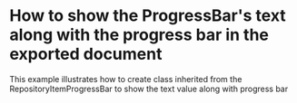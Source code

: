 # How to show the ProgressBar's text along with the progress bar in the exported document


<p>This example illustrates how to create class inherited from the RepositoryItemProgressBar to show the text value along with progress bar</p>

<br/>


